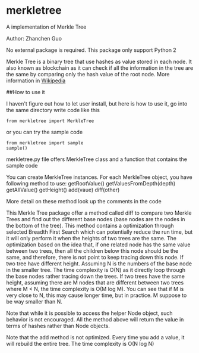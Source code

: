 # merkletree
A implementation of Merkle Tree

Author: Zhanchen Guo

No external package is required. This package only support Python 2

Merkle Tree is a binary tree that use hashes as value stored in each node. It also known as blockchain as it can check if all the information in the tree are the same by comparing only the hash value of the root node. More information in [Wikipedia](https://en.wikipedia.org/wiki/Merkle_tree)

##How to use it

I haven't figure out how to let user install, but here is how to use it, go into the same directory
write code like this
```
from merkletree import MerkleTree
```

or you can try the sample code
```
from merkletree import sample
sample()
```

merkletree.py file offers MerkleTree class and a function that contains the sample code

You can create MerkleTree instances.
For each MerkleTree object, you have following method to use:
getRootValue()
getValuesFromDepth(depth)
getAllValue()
getHeight()
add(vaue)
diff(other)

More detail on these method look up the comments in the code

This Merkle Tree package offer a method called diff to compare two Merkle Trees and find out the different base nodes (base nodes are the nodes in the bottom of the tree). This method contains a optimization through selected Breadth First Search which can potentially reduce the run time, but it will only perform it when the heights of two trees are the same. The optimization based on the idea that, if one related node has the same value between two trees, then all the children below this node should be the same, and therefore, there is not point to keep tracing down this node. If two tree have different height. Assuming N is the numbers of the base node in the smaller tree. The time complexity is O(N) as it directly loop through the base nodes rather tracing down the trees. If two trees have the same height, assuming there are M nodes that are different between two trees where M < N, the time complexity is O(M log M). You can see that if M is very close to N, this may cause longer time, but in practice. M suppose to be way smaller than N. 

Note that while it is possible to access the helper Node object, such behavior is not encouraged. All the method above will return the value in terms of hashes rather than Node objects. 

Note that the add method is not optimized. Every time you add a value, it will rebuild the entire tree. The time complexity is O(N log N)
